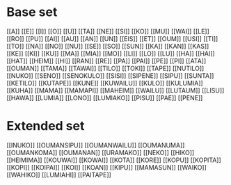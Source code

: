 
<!--
copy from "Sunwai full dictionary automatic"
use ctrl-h -> replace "[ " with "["
use ctrl-p -> bake into "Sunwai full dictionary.baked" (might need to delete the previous file to make it work)
-->
# **Base set**

[[A]]
[[E]]
[[I]]
[[O]]
[[U]]
[[TA]]
[[NE]]
[[SI]]
[[KO]]
[[MU]]
[[WAI]]
[[LE]]
[[RO]]
[[PU]]
[[AI]]
[[AU]]
[[AN]]
[[UN]]
[[EIS]]
[[ET]]
[[OUM]]
[[USI]]
[[TI]]
[[TO]]
[[NA]]
[[NO]]
[[NU]]
[[SE]]
[[SO]]
[[SUN]]
[[KA]]
[[KAN]]
[[KAS]]
[[KE]]
[[KI]]
[[KU]]
[[MA]]
[[MIA]]
[[MO]]
[[LI]]
[[LO]]
[[LU]]
[[HA]]
[[HAI]]
[[HAT]]
[[HEIM]]
[[HI]]
[[RAN]]
[[RE]]
[[PA]]
[[PAI]]
[[PE]]
[[PI]]
[[ATA]]
[[OUMAN]]
[[TAMA]]
[[TAWAI]]
[[TILO]]
[[TOKI]]
[[TAPE]]
[[NUTILO]]
[[NUKO]]
[[SENO]]
[[SENOKULO]]
[[SISI]]
[[SIPENE]]
[[SIPU]]
[[SUNTA]]
[[KETILO]]
[[KUTAPE]]
[[KUNE]]
[[KUWAILU]]
[[KULO]]
[[KULUMIA]]
[[KUHA]]
[[MAMA]]
[[MAMAPI]]
[[MAHEIM]]
[[WAILU]]
[[LUTAUM]]
[[LISU]]
[[HAWA]]
[[LUMIA]]
[[LONO]]
[[LUMIAKO]]
[[PISU]]
[[PAE]]
[[PENE]]
# **Extended set**

[[INUKO]]
[[OUMANSIPU]]
[[OUMANWAILU]]
[[OUMANUMA]]
[[OUMANKOMA]]
[[OUMANAN]]
[[URAMAKO]]
[[NEKO]]
[[HIKO]]
[[HEIMIMA]]
[[KOUWAI]]
[[KOWAI]]
[[KOTA]]
[[KORE]]
[[KOPU]]
[[KOPITA]]
[[KOPI]]
[[KOIPAI]]
[[KOI]]
[[KOAN]]
[[KIPU]]
[[MAMASUN]]
[[WAIKO]]
[[WAHIKO]]
[[LUMIAHI]]
[[PAITAPE]]